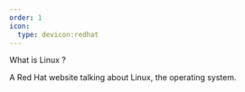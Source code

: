 ```yaml
---
order: 1
icon:
  type: devicon:redhat
---
```

What is Linux ?

A Red Hat website talking about Linux, the operating system.
